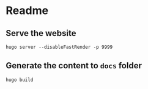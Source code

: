 # Readme

## Serve the website

`hugo server --disableFastRender -p 9999`

## Generate the content to `docs` folder

`hugo build`
